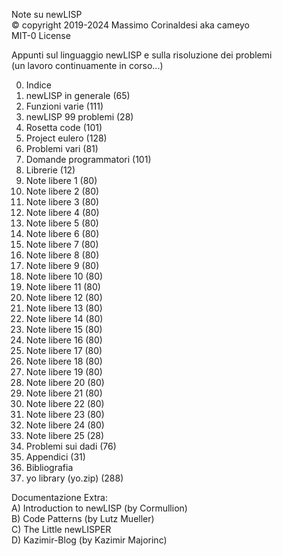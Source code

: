 Note su newLISP  
© copyright 2019-2024 Massimo Corinaldesi aka cameyo  
MIT-0 License  

Appunti sul linguaggio newLISP e sulla risoluzione dei problemi  
(un lavoro continuamente in corso...)  

00) Indice
01) newLISP in generale (65)
02) Funzioni varie (111)
03) newLISP 99 problemi (28)
04) Rosetta code (101)
05) Project eulero (128)
06) Problemi vari (81)
07) Domande programmatori (101)
08) Librerie (12)
09) Note libere 1 (80)
10) Note libere 2 (80)
11) Note libere 3 (80)
12) Note libere 4 (80)
13) Note libere 5 (80)
14) Note libere 6 (80)
15) Note libere 7 (80)
16) Note libere 8 (80)
17) Note libere 9 (80)
18) Note libere 10 (80)
19) Note libere 11 (80)
20) Note libere 12 (80)
21) Note libere 13 (80)
22) Note libere 14 (80)
23) Note libere 15 (80)
24) Note libere 16 (80)
25) Note libere 17 (80)
26) Note libere 18 (80)
27) Note libere 19 (80)
28) Note libere 20 (80)
29) Note libere 21 (80)
30) Note libere 22 (80)
31) Note libere 23 (80)
32) Note libere 24 (80)
33) Note libere 25 (28)
96) Problemi sui dadi (76)
97) Appendici (31)
98) Bibliografia
99) yo library (yo.zip) (288)

Documentazione Extra:  
A) Introduction to newLISP (by Cormullion)  
B) Code Patterns (by Lutz Mueller)  
C) The Little newLISPER  
D) Kazimir-Blog (by Kazimir Majorinc)  
